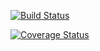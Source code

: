 [![Build Status](https://travis-ci.org/jackguo-z/cs207test.svg?branch=master)](https://travis-ci.org/jackguo-z/cs207test)

[![Coverage Status](https://coveralls.io/repos/github/jackguo-z/cs207test/badge.svg?branch=master)](https://coveralls.io/github/jackguo-z/cs207test?branch=master)

